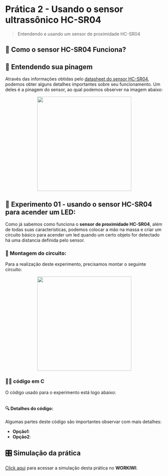 # Prática 2 - Usando o sensor ultrassônico HC-SR04

> Entendendo e usando um sensor de proximidade HC-SR04

## 🤔 Como o sensor HC-SR04 Funciona?

## 🔌 Entendendo sua pinagem

Através das informações obtidas pelo [datasheet do sensor HC-SR04](), podemos obter alguns detalhes importantes sobre seu funcionamento. Um deles é a pinagem do sensor, ao qual podemos observer na imagem abaixo:

<p align="center">
    <img width=300 src="./imgs/"/>
</p>

## 🧪 Experimento 01 - usando o sensor HC-SR04 para acender um LED:

Como já sabemos como funciona o **sensor de proximidade HC-SR04**, além de todas suas caracteristicas, podemos colocar a mão na massa e criar um circuito básico para acender um led quando um certo objeto for detectado há uma distancia definida pelo sensor.

### 🔧 Montagem do circuito:

Para a realização deste experimento, precisamos montar o seguinte circuito:

<p align="center">
    <img width=300 src="./imgs/"/>
</p>

### 🧑‍💻 código em C

O código usado para o experimento está logo abaixo:

```c

```

#### 🔍 Detalhes do código:

Algumas partes deste código são importantes observar com mais detalhes:

- **Opção1**:
- **Opção2**:

## 🎛️ Simulação da prática

[Click aqui]() para acessar a simulação desta prática no **WORKIWI**.